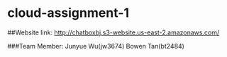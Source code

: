 # cloud-assignment-1

##Website link: http://chatboxbj.s3-website.us-east-2.amazonaws.com/

###Team Member:
Junyue Wu(jw3674)
Bowen Tan(bt2484)
